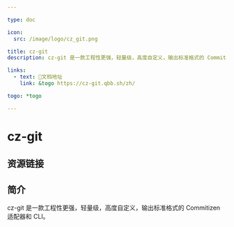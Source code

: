 ```yaml
---

type: doc

icon:
  src: /image/logo/cz_git.png

title: cz-git
description: cz-git 是一款工程性更强，轻量级，高度自定义，输出标准格式的 Commitizen 适配器和 CLI。

links:
  - text: 📖文档地址
    link: &togo https://cz-git.qbb.sh/zh/

togo: *togo

---
```


<ShowLogo />

# cz-git

<ShowBreadcrumb />

## 资源链接

<ShowLinks />

## 简介

cz-git 是一款工程性更强，轻量级，高度自定义，输出标准格式的 Commitizen 适配器和 CLI。
